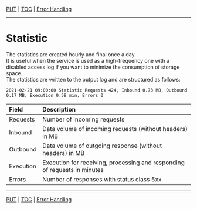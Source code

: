 [PUT](api-put.md) | [TOC](README.md) | [Error Handling](error-handling.md)
- - -

# Statistic

The statistics are created hourly and final once a day.  
It is useful when the service is used as a high-frequency one with a disabled
access log if you want to minimize the consumption of storage space.  
The statistics are written to the output log and are structured as follows:

```
2021-02-21 09:00:00 Statistic Requests 424, Inbound 0.73 MB, Outbound 0.17 MB, Execution 0.58 min, Errors 0
```

| Field     | Description                                                               |
| :-------- | :------------------------------------------------------------------------ |
| Requests  | Number of incoming requests                                               |
| Inbound   | Data volume of incoming requests (without headers) in MB                  | 
| Outbound  | Data volume of outgoing response (without headers) in MB                  |
| Execution | Execution for receiving, processing and responding of requests in minutes |
| Errors    | Number of responses with status class 5xx                                 |



- - -

[PUT](api-put.md) | [TOC](README.md) | [Error Handling](error-handling.md)